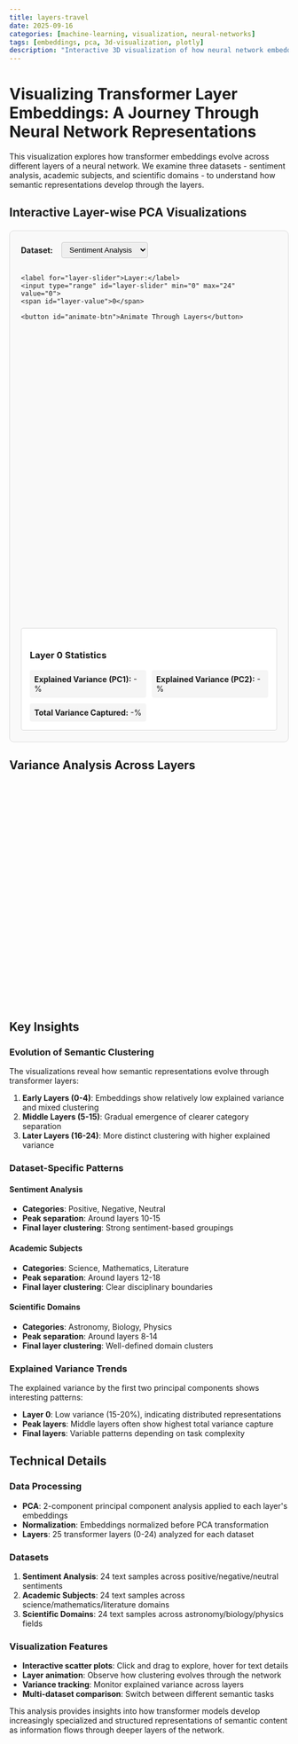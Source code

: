 ```yaml
---
title: layers-travel
date: 2025-09-16
categories: [machine-learning, visualization, neural-networks]
tags: [embeddings, pca, 3d-visualization, plotly]
description: "Interactive 3D visualization of how neural network embeddings evolve across layers"
---
```


# Visualizing Transformer Layer Embeddings: A Journey Through Neural Network Representations

This visualization explores how transformer embeddings evolve across different layers of a neural network. We examine three datasets - sentiment analysis, academic subjects, and scientific domains - to understand how semantic representations develop through the layers.

<script src="https://cdn.jsdelivr.net/npm/d3@7"></script>
<script src="https://cdn.jsdelivr.net/npm/plotly.js-dist@2.26.0/plotly.min.js"></script>

## Interactive Layer-wise PCA Visualizations

<div class="visualization-container">
  <div class="controls">
    <label for="dataset-select">Dataset:</label>
    <select id="dataset-select">
      <option value="sentiment_analysis">Sentiment Analysis</option>
      <option value="academic_subjects">Academic Subjects</option>
      <option value="scientific_domains">Scientific Domains</option>
    </select>
    
    <label for="layer-slider">Layer:</label>
    <input type="range" id="layer-slider" min="0" max="24" value="0">
    <span id="layer-value">0</span>
    
    <button id="animate-btn">Animate Through Layers</button>
  </div>
  
  <div id="scatter-plot" style="width:100%;height:500px;"></div>
  
  <div class="layer-info">
    <h3>Layer <span id="current-layer">0</span> Statistics</h3>
    <div class="stats-grid">
      <div class="stat">
        <strong>Explained Variance (PC1):</strong>
        <span id="variance-pc1">-</span>%
      </div>
      <div class="stat">
        <strong>Explained Variance (PC2):</strong>
        <span id="variance-pc2">-</span>%
      </div>
      <div class="stat">
        <strong>Total Variance Captured:</strong>
        <span id="total-variance">-</span>%
      </div>
    </div>
  </div>
</div>

## Variance Analysis Across Layers

<div id="variance-plot" style="width:100%;height:400px;"></div>

## Key Insights

### Evolution of Semantic Clustering

The visualizations reveal how semantic representations evolve through transformer layers:

1. **Early Layers (0-4)**: Embeddings show relatively low explained variance and mixed clustering
2. **Middle Layers (5-15)**: Gradual emergence of clearer category separation
3. **Later Layers (16-24)**: More distinct clustering with higher explained variance

### Dataset-Specific Patterns

#### Sentiment Analysis
- **Categories**: Positive, Negative, Neutral
- **Peak separation**: Around layers 10-15
- **Final layer clustering**: Strong sentiment-based groupings

#### Academic Subjects  
- **Categories**: Science, Mathematics, Literature
- **Peak separation**: Around layers 12-18
- **Final layer clustering**: Clear disciplinary boundaries

#### Scientific Domains
- **Categories**: Astronomy, Biology, Physics
- **Peak separation**: Around layers 8-14
- **Final layer clustering**: Well-defined domain clusters

### Explained Variance Trends

The explained variance by the first two principal components shows interesting patterns:

- **Layer 0**: Low variance (15-20%), indicating distributed representations
- **Peak layers**: Middle layers often show highest total variance capture
- **Final layers**: Variable patterns depending on task complexity

<style>
.visualization-container {
  margin: 20px 0;
  padding: 20px;
  border: 1px solid #ddd;
  border-radius: 8px;
  background-color: #f9f9f9;
}

.controls {
  margin-bottom: 20px;
  display: flex;
  gap: 15px;
  align-items: center;
  flex-wrap: wrap;
}

.controls label {
  font-weight: bold;
}

.controls select, .controls input {
  padding: 5px 10px;
  border: 1px solid #ccc;
  border-radius: 4px;
}

.controls button {
  padding: 8px 16px;
  background-color: #007acc;
  color: white;
  border: none;
  border-radius: 4px;
  cursor: pointer;
}

.controls button:hover {
  background-color: #005a99;
}

.layer-info {
  margin-top: 20px;
  padding: 15px;
  background-color: white;
  border-radius: 4px;
  border: 1px solid #ddd;
}

.stats-grid {
  display: grid;
  grid-template-columns: repeat(auto-fit, minmax(200px, 1fr));
  gap: 10px;
  margin-top: 10px;
}

.stat {
  padding: 8px;
  background-color: #f5f5f5;
  border-radius: 4px;
}
</style>

<script>
// Load the embeddings data
let embeddingsData;

// Fetch the data
fetch('https://tatva.sumityadav.com.np/posts/2025/09/16/layers-travel/all_layerwise_embeddings.json')
  .then(response => response.json())
  .then(data => {
    embeddingsData = data;
    initializeVisualization();
  })
  .catch(error => {
    console.error('Error loading data:', error);
    document.getElementById('scatter-plot').innerHTML = '<p>Error loading visualization data. Please check the data source.</p>';
  });

let currentDataset = 'sentiment_analysis';
let currentLayer = 0;
let isAnimating = false;

function initializeVisualization() {
  // Set up event listeners
  document.getElementById('dataset-select').addEventListener('change', function(e) {
    currentDataset = e.target.value;
    updateVisualization();
    updateVarianceChart();
  });
  
  document.getElementById('layer-slider').addEventListener('input', function(e) {
    currentLayer = parseInt(e.target.value);
    document.getElementById('layer-value').textContent = currentLayer;
    updateVisualization();
  });
  
  document.getElementById('animate-btn').addEventListener('click', function() {
    if (isAnimating) {
      stopAnimation();
    } else {
      startAnimation();
    }
  });
  
  // Initial visualization
  updateVisualization();
  updateVarianceChart();
}

function updateVisualization() {
  if (!embeddingsData) return;
  
  const dataset = embeddingsData[currentDataset];
  const layerData = dataset.layers[currentLayer.toString()];
  
  if (!layerData) return;
  
  // Prepare data for Plotly
  const traces = {};
  const colors = {
    'positive': '#2E8B57',
    'negative': '#DC143C', 
    'neutral': '#4682B4',
    'science': '#FF6B6B',
    'mathematics': '#4ECDC4',
    'literature': '#45B7D1',
    'astronomy': '#96CEB4',
    'biology': '#FECA57',
    'physics': '#FF9FF3'
  };
  
  // Group items by category
  layerData.items.forEach(item => {
    if (!traces[item.category]) {
      traces[item.category] = {
        x: [],
        y: [],
        text: [],
        mode: 'markers',
        type: 'scatter',
        name: item.category.charAt(0).toUpperCase() + item.category.slice(1),
        marker: {
          color: colors[item.category] || '#666666',
          size: 8,
          opacity: 0.7
        }
      };
    }
    
    traces[item.category].x.push(item.pca_coordinates.x);
    traces[item.category].y.push(item.pca_coordinates.y);
    traces[item.category].text.push(item.text);
  });
  
  const plotData = Object.values(traces);
  
  const layout = {
    title: `${dataset.description} - Layer ${currentLayer}`,
    xaxis: {
      title: `PC1 (${(layerData.explained_variance[0] * 100).toFixed(1)}%)`,
      zeroline: true
    },
    yaxis: {
      title: `PC2 (${(layerData.explained_variance[1] * 100).toFixed(1)}%)`,
      zeroline: true
    },
    showlegend: true,
    hovermode: 'closest',
    margin: { t: 50, l: 80, r: 20, b: 80 }
  };
  
  const config = {
    responsive: true,
    displayModeBar: true,
    modeBarButtonsToRemove: ['pan2d', 'lasso2d', 'select2d']
  };
  
  Plotly.newPlot('scatter-plot', plotData, layout, config);
  
  // Update stats
  document.getElementById('current-layer').textContent = currentLayer;
  document.getElementById('variance-pc1').textContent = (layerData.explained_variance[0] * 100).toFixed(2);
  document.getElementById('variance-pc2').textContent = (layerData.explained_variance[1] * 100).toFixed(2);
  document.getElementById('total-variance').textContent = (layerData.total_variance_captured * 100).toFixed(2);
}

function updateVarianceChart() {
  if (!embeddingsData) return;
  
  const dataset = embeddingsData[currentDataset];
  const layers = Array.from({length: 25}, (_, i) => i);
  
  const pc1Variance = layers.map(layer => dataset.layers[layer.toString()].explained_variance[0] * 100);
  const pc2Variance = layers.map(layer => dataset.layers[layer.toString()].explained_variance[1] * 100);
  const totalVariance = layers.map(layer => dataset.layers[layer.toString()].total_variance_captured * 100);
  
  const traces = [
    {
      x: layers,
      y: pc1Variance,
      name: 'PC1 Explained Variance',
      type: 'scatter',
      mode: 'lines+markers',
      line: { color: '#1f77b4' }
    },
    {
      x: layers,
      y: pc2Variance,
      name: 'PC2 Explained Variance', 
      type: 'scatter',
      mode: 'lines+markers',
      line: { color: '#ff7f0e' }
    },
    {
      x: layers,
      y: totalVariance,
      name: 'Total Variance Captured',
      type: 'scatter',
      mode: 'lines+markers',
      line: { color: '#2ca02c', width: 3 }
    }
  ];
  
  const layout = {
    title: `Explained Variance Across Layers - ${dataset.description}`,
    xaxis: {
      title: 'Layer',
      range: [0, 24]
    },
    yaxis: {
      title: 'Explained Variance (%)',
      range: [0, Math.max(...totalVariance) * 1.1]
    },
    showlegend: true,
    margin: { t: 50, l: 80, r: 20, b: 80 }
  };
  
  const config = {
    responsive: true,
    displayModeBar: false
  };
  
  Plotly.newPlot('variance-plot', traces, layout, config);
}

function startAnimation() {
  if (isAnimating) return;
  
  isAnimating = true;
  document.getElementById('animate-btn').textContent = 'Stop Animation';
  
  const animateStep = () => {
    if (!isAnimating) return;
    
    currentLayer = (currentLayer + 1) % 25;
    document.getElementById('layer-slider').value = currentLayer;
    document.getElementById('layer-value').textContent = currentLayer;
    updateVisualization();
    
    setTimeout(animateStep, 500); // 500ms delay between frames
  };
  
  animateStep();
}

function stopAnimation() {
  isAnimating = false;
  document.getElementById('animate-btn').textContent = 'Animate Through Layers';
}
</script>

## Technical Details

### Data Processing
- **PCA**: 2-component principal component analysis applied to each layer's embeddings
- **Normalization**: Embeddings normalized before PCA transformation
- **Layers**: 25 transformer layers (0-24) analyzed for each dataset

### Datasets
1. **Sentiment Analysis**: 24 text samples across positive/negative/neutral sentiments
2. **Academic Subjects**: 24 text samples across science/mathematics/literature domains  
3. **Scientific Domains**: 24 text samples across astronomy/biology/physics fields

### Visualization Features
- **Interactive scatter plots**: Click and drag to explore, hover for text details
- **Layer animation**: Observe how clustering evolves through the network
- **Variance tracking**: Monitor explained variance across layers
- **Multi-dataset comparison**: Switch between different semantic tasks

This analysis provides insights into how transformer models develop increasingly specialized and structured representations of semantic content as information flows through deeper layers of the network.
